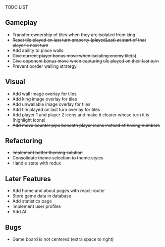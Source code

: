 TODO LIST

## Gameplay

* ~~Transfer ownership of tiles when they are isolated from king~~
* ~~Reset tile played on last turn property (playedLast) at start of that player's next turn~~
* Add ability to place walls
* ~~Give current player bonus move when isolating enemy tile(s)~~
* ~~Give opponent bonus move when capturing tile played on their last turn~~
* Prevent border walling strategy

## Visual

* Add wall image overlay for tiles
* Add king image overlay for tiles
* Add unwallable image overlay for tiles
* Add tile played on last turn overlay for tiles
* Add player 1 and player 2 icons and make it clearer whose turn it is (highlight icons)
* ~~Add move counter pips beneath player icons instead of having numbers~~

## Refactoring

* ~~Implement better theming solution~~
* ~~Consolidate theme selection to theme.styles~~
* Handle state with redux

## Later Features

* Add home and about pages with react-router
* Store game data in database
* Add statistics page
* Implement user profiles
* Add AI

## Bugs

* Game board is not centered (extra space to right)